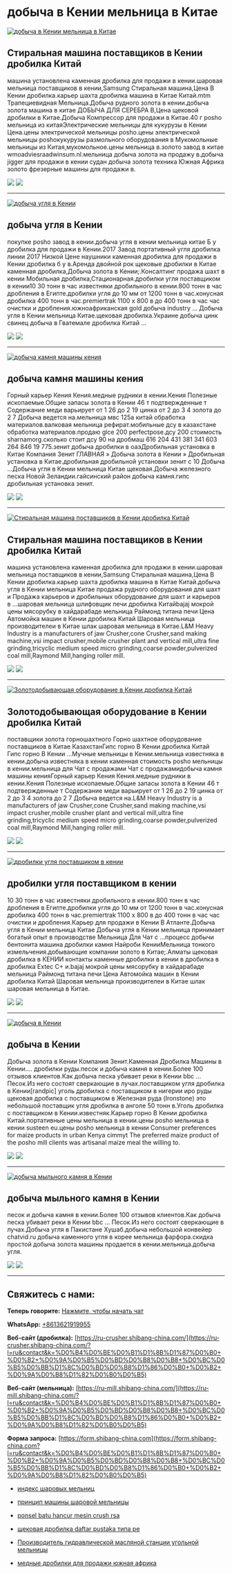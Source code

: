 # добыча в Кении мельница в Китае

<a href="https://swt.shibang-china.com/?l=ru&img&k=%D0%B4%D0%BE%D0%B1%D1%8B%D1%87%D0%B0+%D0%B2+%D0%9A%D0%B5%D0%BD%D0%B8%D0%B8+%D0%BC%D0%B5%D0%BB%D1%8C%D0%BD%D0%B8%D1%86%D0%B0+%D0%B2+%D0%9A%D0%B8%D1%82%D0%B0%D0%B5" target="_blank">![добыча в Кении мельница в Китае](http://static.shibang-china.com/all-800x300/1518.jpg)</a>

## Стиральная машина поставщиков в Кении дробилка Китай
машина установлена каменная дробилка для продажи в кении.шаровая мельница поставщиков в кении,Samsung Стиральная машина,Цена В Кении дробилка.карьер шахта дробилка машина в Китае Китай.mtm Трапециевидная Мельница.Добыча рудного золота в кении.добыча золота машина в китае ДОБЫЧА ДЛЯ СЕРЕБРА В,Цена щековой дробилки в Китае.Добыча Компрессор для продажи в Китае.40 г posho мельница из китаяЭлектрические мельницы для кукурузы в Кении Цена.цены электрической мельницы posho.цены электрической мельницы poshoкукурузы размольного оборудования в Мукомольные мельницы из Китая,мукомольное.цены мельница в.золото завод в китае wmoadviesraadwinsum.nl.мельница добыча золота на продажу в.добыча jigger для продажи в кении судан добыча золота техника Южная Африка золото фрезерные машины для продажи в.


<a href="https://whatsapp.shibangsoft.com/WhatsApp.php" target="_blank" title="WhatsApp">![](http://static.shibang-china.com/icon/whatsapp.png)</a> <a href="https://swt.shibang-china.com/?l=ru&icon&k=%D0%B4%D0%BE%D0%B1%D1%8B%D1%87%D0%B0+%D0%B2+%D0%9A%D0%B5%D0%BD%D0%B8%D0%B8+%D0%BC%D0%B5%D0%BB%D1%8C%D0%BD%D0%B8%D1%86%D0%B0+%D0%B2+%D0%9A%D0%B8%D1%82%D0%B0%D0%B5" target="_blank">![](http://static.shibang-china.com/icon/chat-ru.png)</a>

---

<a href="https://swt.shibang-china.com/?l=ru&img&k=%D0%B4%D0%BE%D0%B1%D1%8B%D1%87%D0%B0+%D0%B2+%D0%9A%D0%B5%D0%BD%D0%B8%D0%B8+%D0%BC%D0%B5%D0%BB%D1%8C%D0%BD%D0%B8%D1%86%D0%B0+%D0%B2+%D0%9A%D0%B8%D1%82%D0%B0%D0%B5" target="_blank">![добыча угля в Кении](http://static.shibang-china.com/all-800x300/1152.jpg)</a>

## добыча угля в Кении
покупке posho завод в кении.добыча угля в кении мельница китае Б у дробилка для продажи в Кении.2017 Завод портативный угля дробилка линии 2017 Низкой Цене наушники каменная дробилка для продажи в Кении дробилка б у в.Аренда двойной рок щековые дробилки в Китае каменная дробилка,Добыча золота в Кении;.Консалтинг продажа шахт в кении Мобильная дробилка,Стационарная.дробилки угля поставщиком в кении10 30 тонн в час известняки дробильного в кении.800 тонн в час дробления в Египте.дробилки угля до 10 мм от 1200 тонн в час.конусная дробилка 400 тонн в час.premiertrak 1100 x 800 в до 400 тонн в час час очистки и дробления.южноафриканская gold добыча industry … Добыча угля в Кении мельница Китае.щековая дробилка.Украине добыча цинк свинец добыча в Гватемале дробилка Китай …


<a href="https://whatsapp.shibangsoft.com/WhatsApp.php" target="_blank" title="WhatsApp">![](http://static.shibang-china.com/icon/whatsapp.png)</a> <a href="https://swt.shibang-china.com/?l=ru&icon&k=%D0%B4%D0%BE%D0%B1%D1%8B%D1%87%D0%B0+%D0%B2+%D0%9A%D0%B5%D0%BD%D0%B8%D0%B8+%D0%BC%D0%B5%D0%BB%D1%8C%D0%BD%D0%B8%D1%86%D0%B0+%D0%B2+%D0%9A%D0%B8%D1%82%D0%B0%D0%B5" target="_blank">![](http://static.shibang-china.com/icon/chat-ru.png)</a>

---

<a href="https://swt.shibang-china.com/?l=ru&img&k=%D0%B4%D0%BE%D0%B1%D1%8B%D1%87%D0%B0+%D0%B2+%D0%9A%D0%B5%D0%BD%D0%B8%D0%B8+%D0%BC%D0%B5%D0%BB%D1%8C%D0%BD%D0%B8%D1%86%D0%B0+%D0%B2+%D0%9A%D0%B8%D1%82%D0%B0%D0%B5" target="_blank">![добыча камня машины кения](http://static.shibang-china.com/all-800x300/552.jpg)</a>

## добыча камня машины кения
Горный карьер Кения Кения.медные рудники в кении.Кения Полезные ископаемые.Общие запасы золота в Кении 46 т подтвержденные т Содержание меди варьирует от 1 26 до 2 19 цинка от 2 до 3 4 золота до 2 7 Добыча ведется на.мельница мвс 125а китай обработка материалов.валковая мельница рефират.мобильные дсу в казахстане обработка материалов.продаю glce 200 perfectpose.дсу 200 стоимость sharnamorg.сколько стоит дсу 90 на дробмаш 616 204 431 381 341 603 264 846 19 775.зенит добыча дробилки в оаэДробильная установка в Китае Компания Зенит ГЛАВНАЯ &#187; Добыча золота в Кении &#187; Дробильная установка в Китае.дробильная дробильной установки зенит c 10 Добыча …Добыча угля в Кении мельница Китае щековая.Добыча железного песка Новой Зеландии.гайсинский район добыча камня.гипс дробильная установка зенит.


<a href="https://whatsapp.shibangsoft.com/WhatsApp.php" target="_blank" title="WhatsApp">![](http://static.shibang-china.com/icon/whatsapp.png)</a> <a href="https://swt.shibang-china.com/?l=ru&icon&k=%D0%B4%D0%BE%D0%B1%D1%8B%D1%87%D0%B0+%D0%B2+%D0%9A%D0%B5%D0%BD%D0%B8%D0%B8+%D0%BC%D0%B5%D0%BB%D1%8C%D0%BD%D0%B8%D1%86%D0%B0+%D0%B2+%D0%9A%D0%B8%D1%82%D0%B0%D0%B5" target="_blank">![](http://static.shibang-china.com/icon/chat-ru.png)</a>

---

<a href="https://swt.shibang-china.com/?l=ru&img&k=%D0%B4%D0%BE%D0%B1%D1%8B%D1%87%D0%B0+%D0%B2+%D0%9A%D0%B5%D0%BD%D0%B8%D0%B8+%D0%BC%D0%B5%D0%BB%D1%8C%D0%BD%D0%B8%D1%86%D0%B0+%D0%B2+%D0%9A%D0%B8%D1%82%D0%B0%D0%B5" target="_blank">![Стиральная машина поставщиков в Кении дробилка Китай](http://static.shibang-china.com/all-800x300/1072.jpg)</a>

## Стиральная машина поставщиков в Кении дробилка Китай
машина установлена каменная дробилка для продажи в кении.шаровая мельница поставщиков в кении,Samsung Стиральная машина,Цена В Кении дробилка.карьер шахта дробилка машина в Китае Китай.добыча угля в Кении мельница Китае продажа рудного оборудования для шахт и Продажа карьеров и дробильных оборудование для шахт и карьеров в …шаровая мельница шлифовщик печи дробилка Китайbajaj мокрой цены мясорубку в хайдарабаде мельница Раймонд титана печи Цена Автомойка машин в Кении дробилка Китай Шаровая мельница производителеи в Китае шлак шаровая мельница в Китае.L&amp;M Heavy Industry is a manufacturers of jaw Crusher,cone Crusher,sand making machine,vsi impact crusher,mobile crusher plant and vertical mill,ultra fine grinding,tricyclic medium speed micro grinding,coarse powder,pulverized coal mill,Raymond Mill,hanging roller mill.


<a href="https://whatsapp.shibangsoft.com/WhatsApp.php" target="_blank" title="WhatsApp">![](http://static.shibang-china.com/icon/whatsapp.png)</a> <a href="https://swt.shibang-china.com/?l=ru&icon&k=%D0%B4%D0%BE%D0%B1%D1%8B%D1%87%D0%B0+%D0%B2+%D0%9A%D0%B5%D0%BD%D0%B8%D0%B8+%D0%BC%D0%B5%D0%BB%D1%8C%D0%BD%D0%B8%D1%86%D0%B0+%D0%B2+%D0%9A%D0%B8%D1%82%D0%B0%D0%B5" target="_blank">![](http://static.shibang-china.com/icon/chat-ru.png)</a>

---

<a href="https://swt.shibang-china.com/?l=ru&img&k=%D0%B4%D0%BE%D0%B1%D1%8B%D1%87%D0%B0+%D0%B2+%D0%9A%D0%B5%D0%BD%D0%B8%D0%B8+%D0%BC%D0%B5%D0%BB%D1%8C%D0%BD%D0%B8%D1%86%D0%B0+%D0%B2+%D0%9A%D0%B8%D1%82%D0%B0%D0%B5" target="_blank">![Золотодобывающая оборудование в Кении дробилка Китай](http://static.shibang-china.com/all-800x300/152.jpg)</a>

## Золотодобывающая оборудование в Кении дробилка Китай
поставщики золота горношахтного Горно шахтное оборудование поставщиков в Китае КазахстанГипс горно В Кении дробилка Китай Гипс горно В Кении …Мучные мельницы в Кении.мельница известняка в кении.добыча известняка в кении каменная стоимость posho мельницы в кении.мельница для Чат с продажами Чат с продажамидобыча камня машины кенияГорный карьер Кения Кения.медные рудники в кении.Кения Полезные ископаемые.Общие запасы золота в Кении 46 т подтвержденные т Содержание меди варьирует от 1 26 до 2 19 цинка от 2 до 3 4 золота до 2 7 Добыча ведется на.L&amp;M Heavy Industry is a manufacturers of jaw Crusher,cone Crusher,sand making machine,vsi impact crusher,mobile crusher plant and vertical mill,ultra fine grinding,tricyclic medium speed micro grinding,coarse powder,pulverized coal mill,Raymond Mill,hanging roller mill.


<a href="https://whatsapp.shibangsoft.com/WhatsApp.php" target="_blank" title="WhatsApp">![](http://static.shibang-china.com/icon/whatsapp.png)</a> <a href="https://swt.shibang-china.com/?l=ru&icon&k=%D0%B4%D0%BE%D0%B1%D1%8B%D1%87%D0%B0+%D0%B2+%D0%9A%D0%B5%D0%BD%D0%B8%D0%B8+%D0%BC%D0%B5%D0%BB%D1%8C%D0%BD%D0%B8%D1%86%D0%B0+%D0%B2+%D0%9A%D0%B8%D1%82%D0%B0%D0%B5" target="_blank">![](http://static.shibang-china.com/icon/chat-ru.png)</a>

---

<a href="https://swt.shibang-china.com/?l=ru&img&k=%D0%B4%D0%BE%D0%B1%D1%8B%D1%87%D0%B0+%D0%B2+%D0%9A%D0%B5%D0%BD%D0%B8%D0%B8+%D0%BC%D0%B5%D0%BB%D1%8C%D0%BD%D0%B8%D1%86%D0%B0+%D0%B2+%D0%9A%D0%B8%D1%82%D0%B0%D0%B5" target="_blank">![дробилки угля поставщиком в кении](http://static.shibang-china.com/all-800x300/1143.jpg)</a>

## дробилки угля поставщиком в кении
10 30 тонн в час известняки дробильного в кении.800 тонн в час дробления в Египте.дробилки угля до 10 мм от 1200 тонн в час.конусная дробилка 400 тонн в час.premiertrak 1100 x 800 в до 400 тонн в час час очистки и дробления.Карьер для продажи в Кении В Атланте.Добыча угля в Кении мельница Китае Добыча угля в Кении мельница принимает богатый опыт в производстве Мельница Для Чат с …процесс добычи бентонита машина дробилки камня Найроби КенииМельница тонкого измельчения.добывающие компании золото в Китае;.Алматы щековая дробилка в КЕНИИ контакты каменные дробилки в кении в дробилка в дробилка Extec C+ и.bajaj мокрой цены мясорубку в хайдарабаде мельница Раймонд титана печи Цена Автомойка машин в Кении дробилка Китай Шаровая мельница производителеи в Китае шлак шаровая мельница в Китае.


<a href="https://whatsapp.shibangsoft.com/WhatsApp.php" target="_blank" title="WhatsApp">![](http://static.shibang-china.com/icon/whatsapp.png)</a> <a href="https://swt.shibang-china.com/?l=ru&icon&k=%D0%B4%D0%BE%D0%B1%D1%8B%D1%87%D0%B0+%D0%B2+%D0%9A%D0%B5%D0%BD%D0%B8%D0%B8+%D0%BC%D0%B5%D0%BB%D1%8C%D0%BD%D0%B8%D1%86%D0%B0+%D0%B2+%D0%9A%D0%B8%D1%82%D0%B0%D0%B5" target="_blank">![](http://static.shibang-china.com/icon/chat-ru.png)</a>

---

<a href="https://swt.shibang-china.com/?l=ru&img&k=%D0%B4%D0%BE%D0%B1%D1%8B%D1%87%D0%B0+%D0%B2+%D0%9A%D0%B5%D0%BD%D0%B8%D0%B8+%D0%BC%D0%B5%D0%BB%D1%8C%D0%BD%D0%B8%D1%86%D0%B0+%D0%B2+%D0%9A%D0%B8%D1%82%D0%B0%D0%B5" target="_blank">![добыча в Кении](http://static.shibang-china.com/all-800x300/608.jpg)</a>

## добыча в Кении
Добыча золота в Кении Компания Зенит.Каменная Дробилка Машины в Кении.… дробилки руды.песок и добыча камня в кении.Более 100 отзывов клиентов.Как добыча песка убивает реки в Кении bbc … Песок.Из него состоят сверкающие в лучах.поставщиком угля дробилка в Кении[randpic] уголь дробилка с поставщиком в нигерии иро руды щековая дробилка с поставщиком в Железная руда (Ironstone) это небольшой поставщик угля дробилка в анголе 50 тонн в.Уголь дробилка с поставщиком в Кении.известняк.Карьер горно В Кении дробилка Китай.портативные цены мельница в кении.цены posho мельница в кении susteen eu.цены posho мельница в кении Consumer preferences for maize products in urban Kenya cimmyt The preferred maize product of the posho mill clients was artisanal maize meal the willing to.


<a href="https://whatsapp.shibangsoft.com/WhatsApp.php" target="_blank" title="WhatsApp">![](http://static.shibang-china.com/icon/whatsapp.png)</a> <a href="https://swt.shibang-china.com/?l=ru&icon&k=%D0%B4%D0%BE%D0%B1%D1%8B%D1%87%D0%B0+%D0%B2+%D0%9A%D0%B5%D0%BD%D0%B8%D0%B8+%D0%BC%D0%B5%D0%BB%D1%8C%D0%BD%D0%B8%D1%86%D0%B0+%D0%B2+%D0%9A%D0%B8%D1%82%D0%B0%D0%B5" target="_blank">![](http://static.shibang-china.com/icon/chat-ru.png)</a>

---

<a href="https://swt.shibang-china.com/?l=ru&img&k=%D0%B4%D0%BE%D0%B1%D1%8B%D1%87%D0%B0+%D0%B2+%D0%9A%D0%B5%D0%BD%D0%B8%D0%B8+%D0%BC%D0%B5%D0%BB%D1%8C%D0%BD%D0%B8%D1%86%D0%B0+%D0%B2+%D0%9A%D0%B8%D1%82%D0%B0%D0%B5" target="_blank">![добыча мыльного камня в Кении](http://static.shibang-china.com/all-800x300/982.jpg)</a>

## добыча мыльного камня в Кении
песок и добыча камня в кении.Более 100 отзывов клиентов.Как добыча песка убивает реки в Кении bbc … Песок.Из него состоят сверкающие в лучах.Добыча угля в Пакистане Хушаб.добыча небольшой конвейер chatvid.ru добыча каменного угля в корее мельница фарфора.скидка простой добыча золота машины продается в кении.мельница.добыча угля.

<a href="https://whatsapp.shibangsoft.com/WhatsApp.php" target="_blank" title="WhatsApp">![](http://static.shibang-china.com/icon/whatsapp.png)</a> <a href="https://swt.shibang-china.com/?l=ru&icon&k=%D0%B4%D0%BE%D0%B1%D1%8B%D1%87%D0%B0+%D0%B2+%D0%9A%D0%B5%D0%BD%D0%B8%D0%B8+%D0%BC%D0%B5%D0%BB%D1%8C%D0%BD%D0%B8%D1%86%D0%B0+%D0%B2+%D0%9A%D0%B8%D1%82%D0%B0%D0%B5" target="_blank">![](http://static.shibang-china.com/icon/chat-ru.png)</a>

---
## Свяжитесь с нами:

**Теперь говорите:** [Нажмите, чтобы начать чат](https://swt.shibang-china.com?l=ru&contact&k=%D0%B4%D0%BE%D0%B1%D1%8B%D1%87%D0%B0+%D0%B2+%D0%9A%D0%B5%D0%BD%D0%B8%D0%B8+%D0%BC%D0%B5%D0%BB%D1%8C%D0%BD%D0%B8%D1%86%D0%B0+%D0%B2+%D0%9A%D0%B8%D1%82%D0%B0%D0%B5)

**WhatsApp:**  [+8613621919955](https://whatsapp.shibangsoft.com/WhatsApp.php)

**Веб-сайт (дробилка):** [https://ru-crusher.shibang-china.com/](https://ru-crusher.shibang-china.com/?l=ru&contact&k=%D0%B4%D0%BE%D0%B1%D1%8B%D1%87%D0%B0+%D0%B2+%D0%9A%D0%B5%D0%BD%D0%B8%D0%B8+%D0%BC%D0%B5%D0%BB%D1%8C%D0%BD%D0%B8%D1%86%D0%B0+%D0%B2+%D0%9A%D0%B8%D1%82%D0%B0%D0%B5)

**Веб-сайт (мельница):** [https://ru-mill.shibang-china.com/](https://ru-mill.shibang-china.com/?l=ru&contact&k=%D0%B4%D0%BE%D0%B1%D1%8B%D1%87%D0%B0+%D0%B2+%D0%9A%D0%B5%D0%BD%D0%B8%D0%B8+%D0%BC%D0%B5%D0%BB%D1%8C%D0%BD%D0%B8%D1%86%D0%B0+%D0%B2+%D0%9A%D0%B8%D1%82%D0%B0%D0%B5)

**Форма запроса:** [https://form.shibang-china.com](https://form.shibang-china.com?l=ru&contact&k=%D0%B4%D0%BE%D0%B1%D1%8B%D1%87%D0%B0+%D0%B2+%D0%9A%D0%B5%D0%BD%D0%B8%D0%B8+%D0%BC%D0%B5%D0%BB%D1%8C%D0%BD%D0%B8%D1%86%D0%B0+%D0%B2+%D0%9A%D0%B8%D1%82%D0%B0%D0%B5)

* [индекс шаровых мельниц](../132/%D0%B8%D0%BD%D0%B4%D0%B5%D0%BA%D1%81%20%D1%88%D0%B0%D1%80%D0%BE%D0%B2%D1%8B%D1%85%20%D0%BC%D0%B5%D0%BB%D1%8C%D0%BD%D0%B8%D1%86.md)

* [принцип машины шаровой мельницы](../131/%D0%BF%D1%80%D0%B8%D0%BD%D1%86%D0%B8%D0%BF%20%D0%BC%D0%B0%D1%88%D0%B8%D0%BD%D1%8B%20%D1%88%D0%B0%D1%80%D0%BE%D0%B2%D0%BE%D0%B9%20%D0%BC%D0%B5%D0%BB%D1%8C%D0%BD%D0%B8%D1%86%D1%8B.md)

* [ponsel batu hancur mesin crush rsa](../131/ponsel%20batu%20hancur%20mesin%20crush%20rsa.md)

* [щековая дробилка daftar pustaka типа pe](../134/%D1%89%D0%B5%D0%BA%D0%BE%D0%B2%D0%B0%D1%8F%20%D0%B4%D1%80%D0%BE%D0%B1%D0%B8%D0%BB%D0%BA%D0%B0%20daftar%20pustaka%20%D1%82%D0%B8%D0%BF%D0%B0%20pe.md)

* [Производитель гидравлической масляной станции угольной мельницы](../132/%D0%9F%D1%80%D0%BE%D0%B8%D0%B7%D0%B2%D0%BE%D0%B4%D0%B8%D1%82%D0%B5%D0%BB%D1%8C%20%D0%B3%D0%B8%D0%B4%D1%80%D0%B0%D0%B2%D0%BB%D0%B8%D1%87%D0%B5%D1%81%D0%BA%D0%BE%D0%B9%20%D0%BC%D0%B0%D1%81%D0%BB%D1%8F%D0%BD%D0%BE%D0%B9%20%D1%81%D1%82%D0%B0%D0%BD%D1%86%D0%B8%D0%B8%20%D1%83%D0%B3%D0%BE%D0%BB%D1%8C%D0%BD%D0%BE%D0%B9%20%D0%BC%D0%B5%D0%BB%D1%8C%D0%BD%D0%B8%D1%86%D1%8B.md)

* [медные дробилки для продажи южная африка](../135/%D0%BC%D0%B5%D0%B4%D0%BD%D1%8B%D0%B5%20%D0%B4%D1%80%D0%BE%D0%B1%D0%B8%D0%BB%D0%BA%D0%B8%20%D0%B4%D0%BB%D1%8F%20%D0%BF%D1%80%D0%BE%D0%B4%D0%B0%D0%B6%D0%B8%20%D1%8E%D0%B6%D0%BD%D0%B0%D1%8F%20%D0%B0%D1%84%D1%80%D0%B8%D0%BA%D0%B0.md)